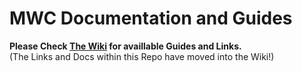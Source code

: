 # MWC Documentation and Guides

**Please Check [The Wiki](../../wiki) for availlable Guides and Links.**<br> (The Links and Docs within this Repo have moved into the Wiki!)


